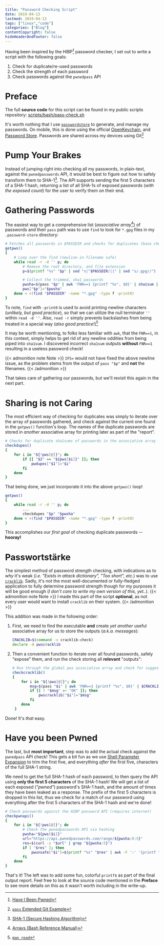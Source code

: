 ```yaml
---
title: "Password Checking Script"
date: 2019-04-13
lastmod: 2019-04-13
tags: ["linux","code"]
categories: ["Blog"]
contentCopyright: false
hideHeaderAndFooter: false
---
```

Having been inspired by the HIBP[^1] password checker, I set out to write a
script with the following goals:

1. Check for duplicate/re-used passwords
1. Check the strength of each password
1. Check passwords against the `pwnedpass` API

<!--more-->
# Preface
The full **source code** for this script can be found in my public scripts
repository:
[scripts/bash/pass-check.sh](https://gitlab.com/bdebyl/scripts/blob/master/bash/pass-check.sh)

It's worth nothing that I use [`passwordstore`](https://www.passwordstore.org/)
to generate, and manage my passwords. On mobile, this is done using the official
[OpenKeychain](https://www.openkeychain.org/), and
[Password Store](https://github.com/zeapo/Android-Password-Store). Passwords are
shared across my devices using Git[^2]

# Pump Your Brakes
Instead of jumping right into checking all my passwords, in plain-text, against
the `pwnedpasswords` API, it would be best to figure out how to safely transform
them to SHA-1[^3]. The API supports sending the first 5 characters of a SHA-1
hash, returning a list of all SHA-1s of exposed passwords (_with the exposed
count_) for the user to verify them on their end.

# Gathering Passwords
The easiest way to get a comprehensive list (_associative array_[^4]) of
passwords and their `pass` path was to use `find` to look for `*.gpg` files in
my `.password-store` directory:
```bash
# Fetches all passwords in $PASSDIR and checks for duplicates (base check)
getpws()
{
    # Loop over the find (newline-in-filename safe)
    while read -r -d '' p; do
        # Remove the root directory, and file extension
        p=$(printf "%s" "$p" | sed "s|^$PASSDIR/||" | sed "s/.gpg//")

        # Collect the trimmed, sha1 passwords
        pwsha=$(pass "$p" | awk 'FNR==1 {printf "%s", $0}' | sha1sum | awk '{printf "%s", toupper($1)}')
        pws["$p"]="$pwsha"
    done < <(find "$PASSDIR" -name "*.gpg" -type f -print0)
}
```
To note, `find` with `-print0` is used to avoid printing newline characters
(_unlikely, but good practice_), so that we can utilize the null terminator `''`
within `read -d ''`. Also, `read -r` simply prevents backslashes from being
treated in a special way (_also good practice!_)[^5]

It may be worth mentioning, to folks less familiar with `awk`, that the
`FNR==1`, in this context, simply helps to get rid of any newline oddities from
being piped into `sha1sum`. I discovered incorrect `sha1sum` outputs **without**
`FNR==1` resulting in a useless password check!

{{< admonition note Note >}}
`IFS=` would not have fixed the above newline issue, as the problem stems
from the output of `pass "$p"` and **not** the filenames.
{{< /admonition >}}

That takes care of gathering our passwords, but we'll revisit this again in the
next part.

# Sharing is not Caring
The most efficient way of checking for duplicates was simply to iterate over the
array of passwords gathered, and check against the current one found in the
`getpws()` function's loop. The names of the duplicate passwords are stored in
_another_ associative array for printing later as part of the "report".
```bash
# Checks for duplicate sha1sums of passwords in the associative array
checkdupes()
{
    for i in "${!pws[@]}"; do
        if [[ "$2" == "${pws[$i]}" ]]; then
            pwdupes["$1"]="$i"
        fi
    done
}
```

That being done, we just incorporate it into the above `getpws()` loop!
```bash
getpws()
{
    while read -r -d '' p; do
        ...
        checkdupes "$p" "$pwsha"
    done < <(find "$PASSDIR" -name "*.gpg" -type f -print0)
}
```

This accomplishes our *first goal* of checking duplicate passwords --
**hooray!**

# Passwortstärke
The simplest method of password strength checking, with indications as to _why_
it's weak (_i.e. "Exists in attack dictionary", "Too short", etc._) was to use
[`cracklib`](https://github.com/cracklib/cracklib). Sadly, it's not the most
well-documented or fully-fledged application to fully determine password
strength though for my purposes it will be good enough (_I don't care to write
my own version of this, yet.._).
{{< admonition note Note >}}
I made this part of the script **optional**, as not every user would want to
install `cracklib` on their system.
{{< /admonition >}}

This addition was made in the following order:

1. First, we need to find the executable **and** create _yet another_ useful
   associative array for us to store the outputs (_a.k.a. messages_):
   ```bash
   CRACKLIB=$(command -v cracklib-check)
   declare -A pwscracklib
   ```

1. Then a convenient function to iterate over all found passwords, safely
   "expose" them, and run the check storing all **relevant** "outputs":
   ```bash
   # Run through the global pws associative array and check for suggestions
   checkcracklib()
   {
       for i in "${!pws[@]}"; do
           msg=$(pass "$i" | awk 'FNR==1 {printf "%s", $0}' | $CRACKLIB | sed s/^.*:[\ \\t]*//)
           if [[ ! "$msg" =~ "OK" ]]; then
               pwscracklib["$i"]="$msg"
           fi
       done
    }
   ```

Done! It's _that_ easy.

# Have you been Pwned
The last, but **most important**, step was to add the actual check against the
`pwnedpass` API check! This gets a bit fun as we use
[Shell Parameter Expansion](https://www.gnu.org/software/bash/manual/html_node/Shell-Parameter-Expansion.html)
to trim the first five, and everything _after_ the first five, characters of the
full SHA-1 string.

We need to get the full SHA-1 hash of each password, to then query the API using
**only the first 5 characters** of the SHA-1 hash! We will get a list of each
exposed (_"pwned"_) password's SHA-1 hash, and the amount of times they have
been leaked as a response. The prefix of the first 5 characters is dropped in
this list, thus we check for a match of our password using everything after the
first 5 characters of the SHA-1 hash and we're done!
```bash
# Check passwords against the HIBP password API (requires internet)
checkpwnapi()
{
    for i in "${!pws[@]}"; do
        # Check the pwnedpasswords API via hashing
        pwsha="${pws[$i]}"
        url="https://api.pwnedpasswords.com/range/${pwsha:0:5}"
        res=$(curl -s "$url" | grep "${pwsha:5}")
        if [ "$res" ]; then
            pwunsafe["$i"]=$(printf "%s" "$res" | awk -F ':' '{printf "%d", $2}')
        fi
    done
}
```

That's it! The left was to add some fun, colorful `printf`s as part of the final
output report. Feel free to look at the source code mentioned in the **Preface**
to see more details on this as it wasn't worth including in the write-up.

[^1]: [Have I Been Pwned](https://haveibeenpwned.com/Passwords)
[^2]: [`pass` Extended Git Example](https://git.zx2c4.com/password-store/about/#EXTENDED%20GIT%20EXAMPLE)
[^3]: [SHA-1 (Secure Hashing Algorithm)](https://en.wikipedia.org/wiki/SHA-1)
[^4]: [Arrays (Bash Reference Manual)](https://www.gnu.org/software/bash/manual/html_node/Arrays.html)
[^5]: [`man read`](https://linux.die.net/man/2/read)
